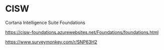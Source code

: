 # CISW
Cortana Intelligence Suite Foundations

https://cisw-foundations.azurewebsites.net/Foundations/foundations.html

https://www.surveymonkey.com/r/SNP63H2
